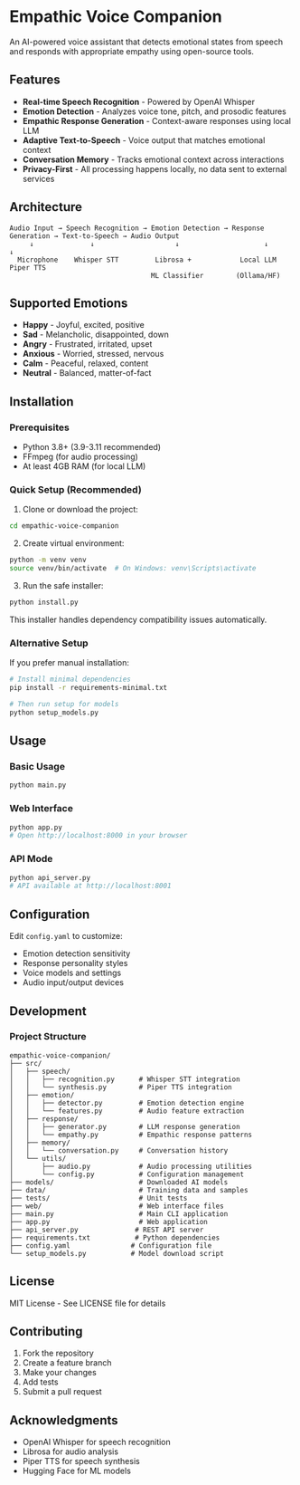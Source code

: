 # Empathic Voice Companion

An AI-powered voice assistant that detects emotional states from speech and responds with appropriate empathy using open-source tools.

## Features

- **Real-time Speech Recognition** - Powered by OpenAI Whisper
- **Emotion Detection** - Analyzes voice tone, pitch, and prosodic features
- **Empathic Response Generation** - Context-aware responses using local LLM
- **Adaptive Text-to-Speech** - Voice output that matches emotional context
- **Conversation Memory** - Tracks emotional context across interactions
- **Privacy-First** - All processing happens locally, no data sent to external services

## Architecture

```
Audio Input → Speech Recognition → Emotion Detection → Response Generation → Text-to-Speech → Audio Output
     ↓              ↓                    ↓                     ↓                  ↓
  Microphone    Whisper STT         Librosa +            Local LLM          Piper TTS
                                   ML Classifier        (Ollama/HF)
```

## Supported Emotions

- **Happy** - Joyful, excited, positive
- **Sad** - Melancholic, disappointed, down
- **Angry** - Frustrated, irritated, upset
- **Anxious** - Worried, stressed, nervous
- **Calm** - Peaceful, relaxed, content
- **Neutral** - Balanced, matter-of-fact

## Installation

### Prerequisites

- Python 3.8+ (3.9-3.11 recommended)
- FFmpeg (for audio processing)
- At least 4GB RAM (for local LLM)

### Quick Setup (Recommended)

1. Clone or download the project:
```bash
cd empathic-voice-companion
```

2. Create virtual environment:
```bash
python -m venv venv
source venv/bin/activate  # On Windows: venv\Scripts\activate
```

3. Run the safe installer:
```bash
python install.py
```

This installer handles dependency compatibility issues automatically.

### Alternative Setup

If you prefer manual installation:
```bash
# Install minimal dependencies
pip install -r requirements-minimal.txt

# Then run setup for models
python setup_models.py
```

## Usage

### Basic Usage
```bash
python main.py
```

### Web Interface
```bash
python app.py
# Open http://localhost:8000 in your browser
```

### API Mode
```bash
python api_server.py
# API available at http://localhost:8001
```

## Configuration

Edit `config.yaml` to customize:
- Emotion detection sensitivity
- Response personality styles
- Voice models and settings
- Audio input/output devices

## Development

### Project Structure
```
empathic-voice-companion/
├── src/
│   ├── speech/
│   │   ├── recognition.py      # Whisper STT integration
│   │   └── synthesis.py        # Piper TTS integration
│   ├── emotion/
│   │   ├── detector.py         # Emotion detection engine
│   │   └── features.py         # Audio feature extraction
│   ├── response/
│   │   ├── generator.py        # LLM response generation
│   │   └── empathy.py          # Empathic response patterns
│   ├── memory/
│   │   └── conversation.py     # Conversation history
│   └── utils/
│       ├── audio.py            # Audio processing utilities
│       └── config.py           # Configuration management
├── models/                     # Downloaded AI models
├── data/                       # Training data and samples
├── tests/                      # Unit tests
├── web/                        # Web interface files
├── main.py                     # Main CLI application
├── app.py                      # Web application
├── api_server.py              # REST API server
├── requirements.txt           # Python dependencies
├── config.yaml               # Configuration file
└── setup_models.py           # Model download script
```

## License

MIT License - See LICENSE file for details

## Contributing

1. Fork the repository
2. Create a feature branch
3. Make your changes
4. Add tests
5. Submit a pull request

## Acknowledgments

- OpenAI Whisper for speech recognition
- Librosa for audio analysis
- Piper TTS for speech synthesis
- Hugging Face for ML models
